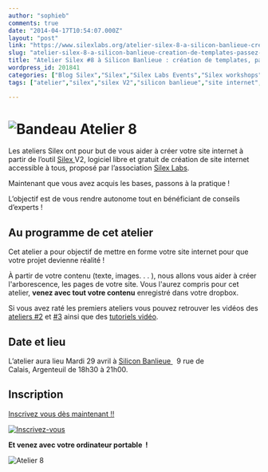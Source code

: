 ```yaml
---
author: "sophieb"
comments: true
date: "2014-04-17T10:54:07.000Z"
layout: "post"
link: "https://www.silexlabs.org/atelier-silex-8-a-silicon-banlieue-creation-de-templates-passez-a-la-pratique/"
slug: "atelier-silex-8-a-silicon-banlieue-creation-de-templates-passez-a-la-pratique"
title: "Atelier Silex #8 à Silicon Banlieue : création de templates, passez à la pratique"
wordpress_id: 201841
categories: ["Blog Silex","Silex","Silex Labs Events","Silex workshops"]
tags: ["atelier","silex","silex V2","silicon banlieue","site internet","template"]

---
```

# ![Bandeau Atelier 8](https://www.silexlabs.org/wp-content/uploads/2014/04/SB-atelier-silex-08-bandeau.png)


Les ateliers Silex ont pour but de vous aider à créer votre site internet à partir de l’outil [Silex ](http://www.silex.me)V2, logiciel libre et gratuit de création de site internet accessible à tous, proposé par l’association [Silex Labs](https://www.silexlabs.org/).

Maintenant que vous avez acquis les bases, passons à la pratique !

L’objectif est de vous rendre autonome tout en bénéficiant de conseils d’experts !


## Au programme de cet atelier


Cet atelier a pour objectif de mettre en forme votre site internet pour que votre projet devienne réalité !

À partir de votre contenu (texte, images. . . ), nous allons vous aider à créer l'arborescence, les pages de votre site. Vous l'aurez compris pour cet atelier, **venez avec tout votre contenu** enregistré dans votre dropbox.


Si vous avez raté les premiers ateliers vous pouvez retrouver les vidéos des [ateliers #2](https://www.silexlabs.org/201165/the-blog/master-class-silex-atelier-2-liens-internes-externes-et-embeded/) et [#3](https://www.silexlabs.org/201333/silex/atelier-silex-3-liens-internes-liens-externes-et-liens-embeded/) ainsi que des [tutoriels vidéo](https://www.silexlabs.org/201324/silex/tutorials-silex/tutoriels-video-silex/%20%E2%80%8E).





## Date et lieu




L’atelier aura lieu Mardi 29 avril à [Silicon Banlieue ](http://www.siliconbanlieue.fr/contact/)  9 rue de Calais, Argenteuil de 18h30 à 21h00.





## Inscription




[Inscrivez vous dès maintenant !!](http://www.siliconbanlieue.fr/evenements/atelier-silex-8-mardi-2904-creez-vos-templates/)




[![Inscrivez-vous](https://www.silexlabs.org/wp-content/uploads/2014/02/bouton_Inscrivez-vous_bleu.jpg)](http://www.siliconbanlieue.fr/evenements/atelier-silex-8-mardi-2904-creez-vos-templates/)




**Et venez avec votre ordinateur portable  !**




![Atelier 8](https://www.silexlabs.org/wp-content/uploads/2014/04/SB-atelier-silex-08-carre.png)

